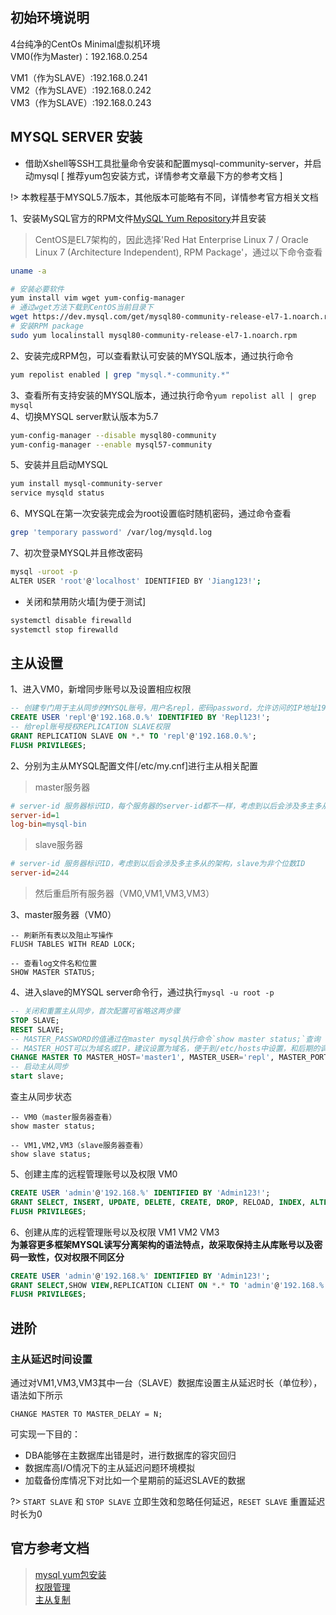 ## 初始环境说明
4台纯净的CentOs Minimal虚拟机环境  
VM0(作为Master)：192.168.0.254  

VM1（作为SLAVE）:192.168.0.241  
VM2（作为SLAVE）:192.168.0.242  
VM3（作为SLAVE）:192.168.0.243  

## MYSQL SERVER 安装

- 借助Xshell等SSH工具批量命令安装和配置mysql-community-server，并启动mysql [ 推荐yum包安装方式，详情参考文章最下方的参考文档 ]

!>  本教程基于MYSQL5.7版本，其他版本可能略有不同，详情参考官方相关文档

1、安装MySQL官方的RPM文件[MySQL Yum Repository](https://dev.mysql.com/downloads/repo/yum/)并且安装

> CentOS是EL7架构的，因此选择'Red Hat Enterprise Linux 7 / Oracle Linux 7 (Architecture Independent), RPM Package'，通过以下命令查看
```bash
uname -a
```  

```bash
# 安装必要软件
yum install vim wget yum-config-manager
# 通过wget方法下载到CentOS当前目录下
wget https://dev.mysql.com/get/mysql80-community-release-el7-1.noarch.rpm
# 安装RPM package
sudo yum localinstall mysql80-community-release-el7-1.noarch.rpm
```
2、安装完成RPM包，可以查看默认可安装的MYSQL版本，通过执行命令

```bash
yum repolist enabled | grep "mysql.*-community.*"
``` 

3、查看所有支持安装的MYSQL版本，通过执行命令`yum repolist all | grep mysql`  
4、切换MYSQL server默认版本为5.7  

```bash
yum-config-manager --disable mysql80-community
yum-config-manager --enable mysql57-community
```

5、安装并且启动MYSQL

```bash
yum install mysql-community-server
service mysqld status
```

6、MYSQL在第一次安装完成会为root设置临时随机密码，通过命令查看

```bash
grep 'temporary password' /var/log/mysqld.log
```

7、初次登录MYSQL并且修改密码

```bash
mysql -uroot -p 
ALTER USER 'root'@'localhost' IDENTIFIED BY 'Jiang123!';
```

- 关闭和禁用防火墙[为便于测试]

```bash
systemctl disable firewalld
systemctl stop firewalld
```

## 主从设置

1、进入VM0，新增同步账号以及设置相应权限
```sql
-- 创建专门用于主从同步的MYSQL账号，用户名repl，密码password，允许访问的IP地址192.168.0.%（%为通配符）
CREATE USER 'repl'@'192.168.0.%' IDENTIFIED BY 'Repl123!';
-- 给repl账号授权REPLICATION SLAVE权限
GRANT REPLICATION SLAVE ON *.* TO 'repl'@'192.168.0.%';
FLUSH PRIVILEGES;
```

2、分别为主从MYSQL配置文件[/etc/my.cnf]进行主从相关配置
> master服务器

```ini
# server-id 服务器标识ID，每个服务器的server-id都不一样，考虑到以后会涉及多主多从的架构，建议master设置为个位数
server-id=1
log-bin=mysql-bin
```

> slave服务器

```ini
# server-id 服务器标识ID，考虑到以后会涉及多主多从的架构，slave为非个位数ID
server-id=244
```

> 然后重启所有服务器（VM0,VM1,VM3,VM3）

3、master服务器（VM0）

```mysql
-- 刷新所有表以及阻止写操作
FLUSH TABLES WITH READ LOCK;

-- 查看log文件名和位置
SHOW MASTER STATUS;
```

4、进入slave的MYSQL server命令行，通过执行`mysql -u root -p`

```sql
-- 关闭和重置主从同步，首次配置可省略这两步骤
STOP SLAVE;
RESET SLAVE;
-- MASTER_PASSWORD的值通过在master mysql执行命令`show master status;`查询
-- MASTER_HOST可以为域名或IP，建议设置为域名，便于到/etc/hosts中设置，和后期的调整
CHANGE MASTER TO MASTER_HOST='master1', MASTER_USER='repl', MASTER_PORT=3306, MASTER_PASSWORD='Repl123!', MASTER_LOG_FILE='master-bin.000050', master_log_pos=0;
-- 启动主从同步
start slave;
```

查主从同步状态

```mysql
-- VM0（master服务器查看）
show master status;

-- VM1,VM2,VM3（slave服务器查看）
show slave status;

```


5、创建主库的远程管理账号以及权限 VM0

```sql
CREATE USER 'admin'@'192.168.%' IDENTIFIED BY 'Admin123!';
GRANT SELECT, INSERT, UPDATE, DELETE, CREATE, DROP, RELOAD, INDEX, ALTER, SUPER, CREATE TEMPORARY TABLES, LOCK TABLES, CREATE VIEW, SHOW VIEW, CREATE TABLESPACE ON *.* TO 'admin'@'192.168.%';
FLUSH PRIVILEGES;
```

6、创建从库的远程管理账号以及权限 VM1 VM2 VM3  
**为兼容更多框架MYSQL读写分离架构的语法特点，故采取保持主从库账号以及密码一致性，仅对权限不同区分**

```sql
CREATE USER 'admin'@'192.168.%' IDENTIFIED BY 'Admin123!';
GRANT SELECT,SHOW VIEW,REPLICATION CLIENT ON *.* TO 'admin'@'192.168.%';
FLUSH PRIVILEGES;
```

## 进阶

### 主从延迟时间设置

通过对VM1,VM3,VM3其中一台（SLAVE）数据库设置主从延迟时长（单位秒），语法如下所示

```mysql
CHANGE MASTER TO MASTER_DELAY = N;
```

可实现一下目的：

- DBA能够在主数据库出错是时，进行数据库的容灾回归
- 数据库高I/O情况下的主从延迟问题环境模拟
- 加载备份库情况下对比如一个星期前的延迟SLAVE的数据

?> `START SLAVE` 和 `STOP SLAVE` 立即生效和忽略任何延迟，`RESET SLAVE` 重置延迟时长为0

## 官方参考文档

> [mysql yum包安装](https://dev.mysql.com/doc/refman/5.7/en/linux-installation-yum-repo.html)  
> [权限管理](https://dev.mysql.com/doc/refman/5.7/en/privileges-provided.html)  
> [主从复制](https://dev.mysql.com/doc/refman/5.7/en/replication.html)